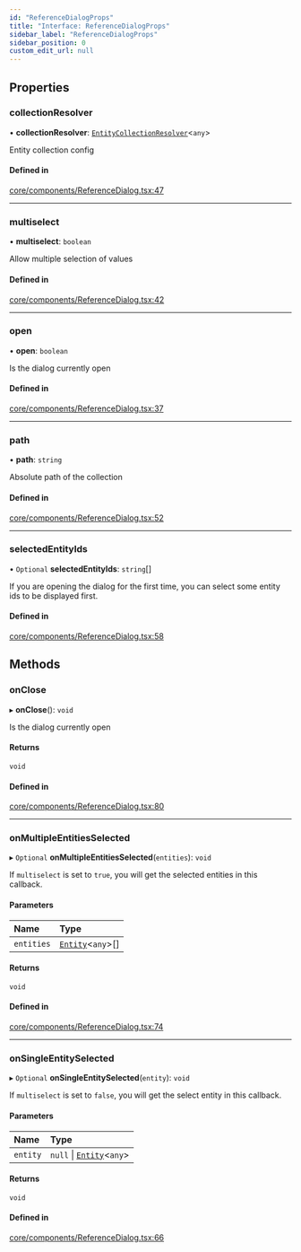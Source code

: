 ```yaml
---
id: "ReferenceDialogProps"
title: "Interface: ReferenceDialogProps"
sidebar_label: "ReferenceDialogProps"
sidebar_position: 0
custom_edit_url: null
---
```


## Properties

### collectionResolver

• **collectionResolver**: [`EntityCollectionResolver`](../types/EntityCollectionResolver)<`any`\>

Entity collection config

#### Defined in

[core/components/ReferenceDialog.tsx:47](https://github.com/Camberi/firecms/blob/2d60fba/src/core/components/ReferenceDialog.tsx#L47)

___

### multiselect

• **multiselect**: `boolean`

Allow multiple selection of values

#### Defined in

[core/components/ReferenceDialog.tsx:42](https://github.com/Camberi/firecms/blob/2d60fba/src/core/components/ReferenceDialog.tsx#L42)

___

### open

• **open**: `boolean`

Is the dialog currently open

#### Defined in

[core/components/ReferenceDialog.tsx:37](https://github.com/Camberi/firecms/blob/2d60fba/src/core/components/ReferenceDialog.tsx#L37)

___

### path

• **path**: `string`

Absolute path of the collection

#### Defined in

[core/components/ReferenceDialog.tsx:52](https://github.com/Camberi/firecms/blob/2d60fba/src/core/components/ReferenceDialog.tsx#L52)

___

### selectedEntityIds

• `Optional` **selectedEntityIds**: `string`[]

If you are opening the dialog for the first time, you can select some
entity ids to be displayed first.

#### Defined in

[core/components/ReferenceDialog.tsx:58](https://github.com/Camberi/firecms/blob/2d60fba/src/core/components/ReferenceDialog.tsx#L58)

## Methods

### onClose

▸ **onClose**(): `void`

Is the dialog currently open

#### Returns

`void`

#### Defined in

[core/components/ReferenceDialog.tsx:80](https://github.com/Camberi/firecms/blob/2d60fba/src/core/components/ReferenceDialog.tsx#L80)

___

### onMultipleEntitiesSelected

▸ `Optional` **onMultipleEntitiesSelected**(`entities`): `void`

If `multiselect` is set to `true`, you will get the selected entities
in this callback.

#### Parameters

| Name | Type |
| :------ | :------ |
| `entities` | [`Entity`](Entity)<`any`\>[] |

#### Returns

`void`

#### Defined in

[core/components/ReferenceDialog.tsx:74](https://github.com/Camberi/firecms/blob/2d60fba/src/core/components/ReferenceDialog.tsx#L74)

___

### onSingleEntitySelected

▸ `Optional` **onSingleEntitySelected**(`entity`): `void`

If `multiselect` is set to `false`, you will get the select entity
in this callback.

#### Parameters

| Name | Type |
| :------ | :------ |
| `entity` | ``null`` \| [`Entity`](Entity)<`any`\> |

#### Returns

`void`

#### Defined in

[core/components/ReferenceDialog.tsx:66](https://github.com/Camberi/firecms/blob/2d60fba/src/core/components/ReferenceDialog.tsx#L66)
